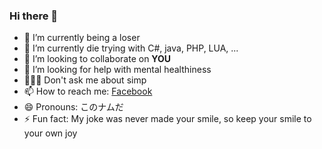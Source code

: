 ### Hi there 👋
- 🔭 I’m currently being a loser
- 🌱 I’m currently die trying with C#, java, PHP, LUA, ...
- 👫 I’m looking to collaborate on <b>YOU</b>
- 🤔 I’m looking for help with mental healthiness
- 🤷🏻‍♀ Don't ask me about simp
- 📫 How to reach me: <a href="https://www.facebook.com/saphareong/">Facebook</a>
- 😄 Pronouns: このナムだ
- ⚡ Fun fact: My joke was never made your smile, so keep your smile to your own joy
<!--
**Saphareong/Saphareong** is a ✨ _special_ ✨ repository because its `README.md` (this file) appears on your GitHub profile.

Here are some ideas to get you started:

- 🔭 I’m currently working on ...
- 🌱 I’m currently learning ...
- 👯 I’m looking to collaborate on ...
- 🤔 I’m looking for help with ...
- 💬 Ask me about ...
- 📫 How to reach me: ...
- 😄 Pronouns: ...
- ⚡ Fun fact: ...
-->
